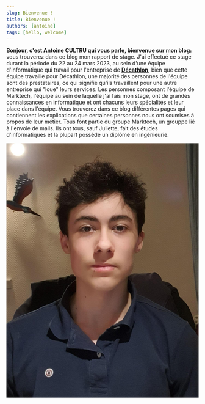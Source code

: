 ```yaml
---
slug: Bienvenue !
title: Bienvenue !
authors: [antoine]
tags: [hello, welcome]
---
```


**Bonjour, c'est Antoine CULTRU qui vous parle, bienvenue sur mon blog:**  
vous trouverez dans ce blog mon rapport de stage. J'ai effectué ce stage durant la période du 22 au 24 mars 2023, au sein d'une équipe d'informatique qui travail pour l'entreprise de **[Décathlon](https://www.decathlon.fr
)**, bien que cette équipe travaille pour Décathlon, une majorité des personnes de l'équipe sont des prestataires, ce qui signifie qu'ils travaillent  pour une autre entreprise qui "loue" leurs services. Les personnes composant l'équipe de Marktech, l'équipe au sein de laquelle j'ai fais mon stage, ont de grandes connaissances en informatique et ont chacuns leurs spécialités et leur place dans l'équipe. Vous trouverez dans ce blog différentes pages qui contiennent les explications que certaines personnes nous ont soumises à propos de leur métier. Tous font partie du groupe Marktech, un grouppe lié à l'envoie de mails. Ils ont tous, sauf Juliette, fait des études d'informatiques et la plupart possède un diplôme en ingénieurie.

![vrai photo blog](./vrai-photo-blog.png)

